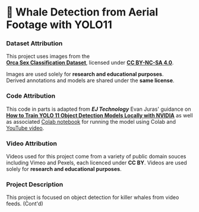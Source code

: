 # 🐋 Whale Detection from Aerial Footage with YOLO11

### Dataset Attribution

This project uses images from the  
[**Orca Sex Classification Dataset**](https://www.kaggle.com/datasets/ayodejiadeyemo/orca-sex-classification-dataset), licensed under **[CC BY-NC-SA 4.0](https://creativecommons.org/licenses/by-nc-sa/4.0/)**.

Images are used solely for **research and educational purposes**.  
Derived annotations and models are shared under the **same license**.


### Code Attribution 
This code in parts is adapted from ***EJ Technology*** Evan Juras' guidance on [**How to Train YOLO 11 Object Detection Models Locally with NVIDIA**](https://www.ejtech.io/learn/train-yolo-models) as well as associated [Colab notebook](https://colab.research.google.com/github/EdjeElectronics/Train-and-Deploy-YOLO-Models/blob/main/Train_YOLO_Models.ipynb#scrollTo=DfKspYasCzC8) for running the model using Colab and [YouTube video](https://www.youtube.com/watch?v=r0RspiLG260&t=628s).  

### Video Attribution 
Videos used for this project come from a variety of public domain souces including Vimeo and Pexels, each licenced under **CC BY**. Videos are used solely for **research and educational purposes**.   

### Project Description 
This project is focused on object detection for killer whales from video feeds. (Cont'd)
